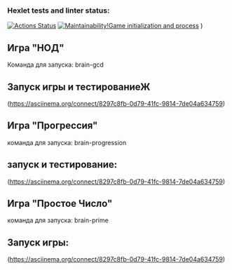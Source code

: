 ### Hexlet tests and linter status:
[![Actions Status](https://github.com/mskarinad/backend-project-44/actions/workflows/hexlet-check.yml/badge.svg)](https://github.com/mskarinad/backend-project-44/actions)
[![Maintainability](https://api.codeclimate.com/v1/badges/dcfb05719ccbdaf54d1e/maintainability)](https://codeclimate.com/github/mskarinad/backend-project-44/maintainability)[!Game initialization and process](https://asciinema.org/a/Jlu4V8mQgl292MSIWSutlUBhw)
)
## Игра "НОД"
Команда для запуска:
brain-gcd
## Запуск игры и тестированиеЖ
(https://asciinema.org/connect/8297c8fb-0d79-41fc-9814-7de04a634759)

## Игра "Прогрессия"
команда для запуска:
brain-progression
## запуск и тестирование:
(https://asciinema.org/connect/8297c8fb-0d79-41fc-9814-7de04a634759)
## Игра "Простое Число"
команда для запуска:
brain-prime
## Запуск игры:
(https://asciinema.org/connect/8297c8fb-0d79-41fc-9814-7de04a634759)